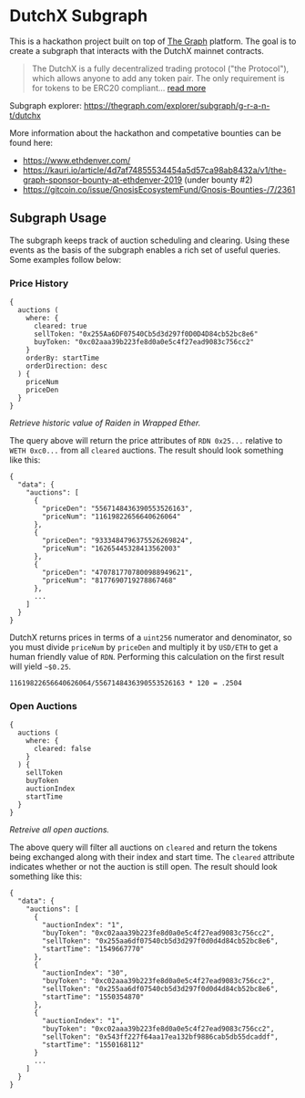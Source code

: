 # DutchX Subgraph

This is a hackathon project built on top of [The Graph](https://thegraph.com/) platform. The goal is to create a subgraph that interacts with the DutchX mainnet contracts.

> The DutchX is a fully decentralized trading protocol ("the Protocol"), which allows anyone to add any token pair. The only requirement is for tokens to be ERC20 compliant... [read more](https://github.com/gnosis/dx-contracts)

Subgraph explorer: https://thegraph.com/explorer/subgraph/g-r-a-n-t/dutchx

More information about the hackathon and competative bounties can be found here:

- https://www.ethdenver.com/
- https://kauri.io/article/4d7af74855534454a5d57ca98ab8432a/v1/the-graph-sponsor-bounty-at-ethdenver-2019 (under bounty #2)
- https://gitcoin.co/issue/GnosisEcosystemFund/Gnosis-Bounties-/7/2361

## Subgraph Usage

The subgraph keeps track of auction scheduling and clearing. Using these events as the basis of the subgraph enables a rich set of useful queries. Some examples follow below:

### Price History
```
{
  auctions (
    where: {
      cleared: true
      sellToken: "0x255Aa6DF07540Cb5d3d297f0D0D4D84cb52bc8e6"
      buyToken: "0xc02aaa39b223fe8d0a0e5c4f27ead9083c756cc2"
    }
    orderBy: startTime
    orderDirection: desc
  ) {
    priceNum
    priceDen
  }
}
```
*Retrieve historic value of Raiden in Wrapped Ether.*

The query above will return the price attributes of `RDN 0x25...` relative to `WETH 0xc0...` from all `cleared` auctions. The result should look something like this:

```
{
  "data": {
    "auctions": [
      {
        "priceDen": "5567148436390553526163",
        "priceNum": "11619822656640626064"
      },
      {
        "priceDen": "9333484796375526269824",
        "priceNum": "16265445328413562003"
      },
      {
        "priceDen": "4707817707800988949621",
        "priceNum": "8177690719278867468"
      },
      ...
    ]
  }
}
```

DutchX returns prices in terms of a `uint256` numerator and denominator, so you must divide `priceNum` by `priceDen` and multiply it by `USD/ETH` to get a human friendly value of `RDN`. Performing this calculation on the first result will yield `~$0.25`.

`11619822656640626064/5567148436390553526163 * 120 = .2504`

### Open Auctions
```
{
  auctions (
    where: {
      cleared: false
    }
  ) {
    sellToken
    buyToken
    auctionIndex
    startTime
  }
}
```
*Retreive all open auctions.*

The above query will filter all auctions on `cleared` and return the tokens being exchanged along with their index and start time. The `cleared` attribute indicates whether or not the auction is still open. The result should look something like this:
```
{
  "data": {
    "auctions": [
      {
        "auctionIndex": "1",
        "buyToken": "0xc02aaa39b223fe8d0a0e5c4f27ead9083c756cc2",
        "sellToken": "0x255aa6df07540cb5d3d297f0d0d4d84cb52bc8e6",
        "startTime": "1549667770"
      },
      {
        "auctionIndex": "30",
        "buyToken": "0xc02aaa39b223fe8d0a0e5c4f27ead9083c756cc2",
        "sellToken": "0x255aa6df07540cb5d3d297f0d0d4d84cb52bc8e6",
        "startTime": "1550354870"
      },
      {
        "auctionIndex": "1",
        "buyToken": "0xc02aaa39b223fe8d0a0e5c4f27ead9083c756cc2",
        "sellToken": "0x543ff227f64aa17ea132bf9886cab5db55dcaddf",
        "startTime": "1550168112"
      }
      ...
    ]
  }
}
```
